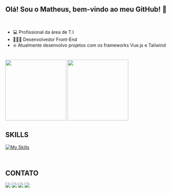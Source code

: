 ### <h2 align="center"> Olá! Sou o Matheus, bem-vindo ao meu GitHub! 🤝 </h2>
<br>

- 💻 Profissional da área de T.I
- 🧑🏼‍💻 Desenvolvedor Front-End
- ❇️ Atualmente desenvolvo projetos com os frameworks Vue.js e Tailwind



<br>
<div style="display: inline-block">
  <img height="190em" src="https://github-readme-stats.vercel.app/api?username=matheuskipper&show_icons=true&theme=dark&hide=contribs" />
<img height="190em" src="https://github-readme-stats.vercel.app/api/top-langs/?username=matheuskipper&layout=compact&theme=dark" />
</div>
<br>
<div style="display: inline-block">
  
</div>




<h2>SKILLS</h2>
<div style="display: inline_block">
  
  [![My Skills](https://skillicons.dev/icons?i=js,vue,html,css,tailwind,nodejs,git,vite)](https://skillicons.dev)

</div>

<br>

<h2>CONTATO</h2>
<div> 
  <a href="https://www.instagram.com/matheuskppr/" target="_blank"><img src="https://img.shields.io/badge/-Instagram-%23E4405F?style=for-the-badge&logo=instagram&logoColor=white" target="_blank"></a>
  <a href="https://wa.me/5551981412810" target="_blank"><img src="https://img.shields.io/badge/WhatsApp-25D366?style=for-the-badge&logo=whatsapp&logoColor=white"></a>
  <a href = "mailto:matheuskipper9@gmail.com"><img src="https://img.shields.io/badge/-Gmail-%23333?style=for-the-badge&logo=gmail&logoColor=white" target="_blank"></a>
  <a href="https://www.linkedin.com/in/matheus-kipper/"-45875016a" target="_blank"><img src="https://img.shields.io/badge/-LinkedIn-%230077B5?style=for-the-badge&logo=linkedin&logoColor=white" target="_blank"></a> 
</div>
